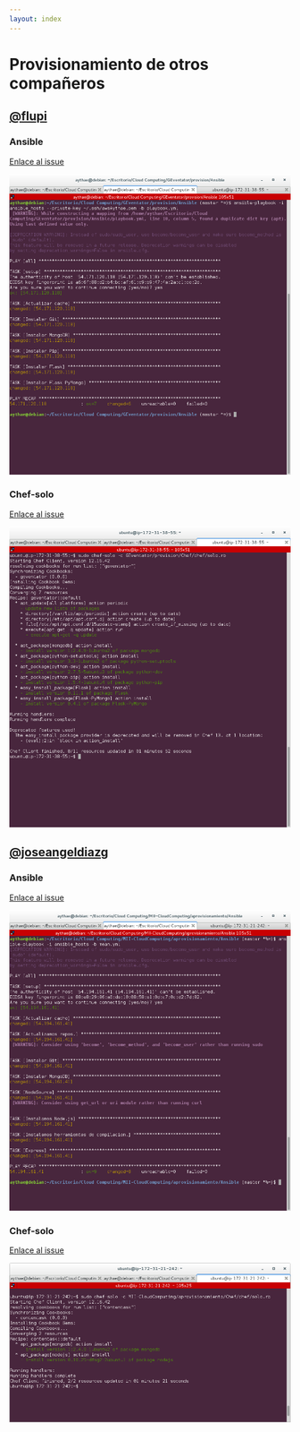 ```yaml
---
layout: index
---
```


# Provisionamiento de otros compañeros

## [@flupi](https://github.com/fblupi)

### Ansible

[Enlace al issue](https://github.com/fblupi/GEventator/issues/13#issuecomment-262654504)

![Ejecucion ansible flupi](https://raw.githubusercontent.com/AythaE/DeFesti/gh-pages/images/Ejecucion%20ansible%20flupi.png "Ejecución ansible flupi")

### Chef-solo

[Enlace al issue](https://github.com/fblupi/GEventator/issues/14#issuecomment-262655052)

![Ejecucion chef-solo flupi](https://raw.githubusercontent.com/AythaE/DeFesti/gh-pages/images/Ejecucion%20chef%20fblupi.png "Ejecución chef-solo flupi")

## [@joseangeldiazg](https://github.com/joseangeldiazg)

### Ansible

[Enlace al issue](https://github.com/joseangeldiazg/MII-CloudComputing/issues/5#issuecomment-262655475)

![Ejecucion ansible joseangeldiazg](https://raw.githubusercontent.com/AythaE/DeFesti/gh-pages/images/Ejecucion%20ansible%20joseangeldiazg.png 
"Ejecución ansible joseangeldiazg")

### Chef-solo

[Enlace al issue](https://github.com/joseangeldiazg/MII-CloudComputing/issues/6#issuecomment-262655754)

![Ejecucion chef-solo joseangeldiazg](https://raw.githubusercontent.com/AythaE/DeFesti/gh-pages/images/Ejecucion%20chef%20joseangeldiazg.png "Ejecución chef-solo joseangeldiazg")

